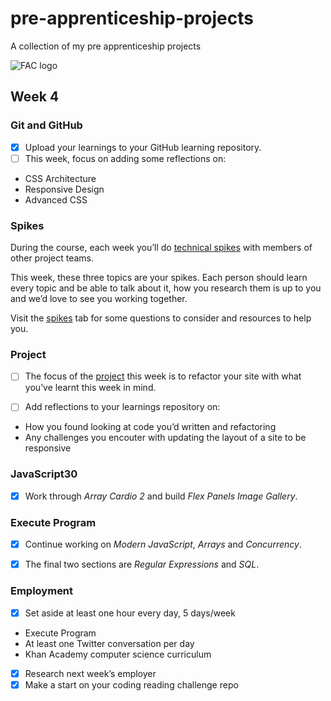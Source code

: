 # pre-apprenticeship-projects

A collection of my pre apprenticeship projects

![FAC logo](https://www.coops.tech/images/coops/founders-and-coders)

## Week 4

### Git and GitHub

- [x] Upload your learnings to your GitHub learning repository.
- [ ] This week, focus on adding some reflections on:

* CSS Architecture
* Responsive Design
* Advanced CSS

### Spikes

During the course, each week you’ll do [technical spikes](https://learn.foundersandcoders.com/course/handbook/spikes/) with members of other project teams.

This week, these three topics are your spikes. Each person should learn every topic and be able to talk about it, how you research them is up to you and we’d love to see you working together.

Visit the [spikes](https://learn.foundersandcoders.com/course/syllabus/pre-app-3/spikes/) tab for some questions to consider and resources to help you.

### Project

- [ ] The focus of the [project](https://learn.foundersandcoders.com/course/syllabus/pre-app-3/project/) this week is to refactor your site with what you’ve learnt this week in mind.

- [ ] Add reflections to your learnings repository on:

* How you found looking at code you’d written and refactoring
* Any challenges you encouter with updating the layout of a site to be responsive

### JavaScript30

- [x] Work through _Array Cardio 2_ and build _Flex Panels Image Gallery_.

### Execute Program

- [x] Continue working on _Modern JavaScript_, _Arrays_ and _Concurrency_.

- [x] The final two sections are _Regular Expressions_ and _SQL_.

### Employment

- [x] Set aside at least one hour every day, 5 days/week

* Execute Program
* At least one Twitter conversation per day
* Khan Academy computer science curriculum

- [x] Research next week’s employer
- [x] Make a start on your coding reading challenge repo
